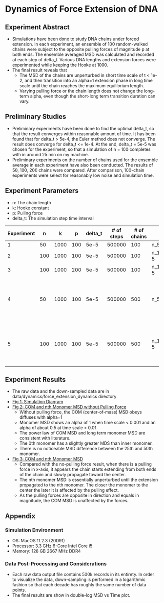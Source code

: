 # Dynamics of Force Extension of DNA

## Experiment Abstract
- Simulations have been done to study DNA chains under forced extension. In each experiment, an ensemble of
100 random-walked chains were subject to the opposite pulling forces of magnitude p at both ends. The ensemble averaged 
MSD was calculated and recorded at each step of delta_t. Various DNA lengths and extension forces were experimented 
while keeping the Hooke at 1000.
- The final result reveals that
    - The MSD of the chains are unperturbed in short time scale of t < 1e-2, and then transition 
into an alpha=1 extension phase in long time scale until the chain reaches the maximum equilibrium length.
    - Varying pulling force or the chain length does not change the long-term alpha, even though the short-long
    term transition duration can vary.

## Preliminary Studies
- Preliminary experiments have been done to find the optimal delta_t, so that the result converges within reasonable amount 
of time. It has been found that for delta_t > 5e-4, the Euler method does not converge. The result does converge for 
delta_t <= 1e-4. At the end, delta_t = 5e-5 was chosen for the experiment, so that a simulation of n = 100 completes with
in around 25 min on my machine.
- Preliminary experiments on the number of chains used for the ensemble average in each experiment have also been conducted. 
The results of 50, 100, 200 chains were compared. After comparison, 100-chain experiments were select for reasonably low
noise and simulation time. 

## Experiment Parameters
- n: The chain length
- k: Hooke constant
- p: Pulling force
- delta_t: The simulation step time interval

| Experiment | n | k | p | delta_t | # of steps | # of chains | Data Directory | Comment |
| --- | --- | --- | --- | --- | --- | --- | --- | --- |
| 1 | 50 | 1000 | 100 | 5e-5 | 500000 | 100 | n_50_k_1000_p_100_delta_t_5e-5 | |
| 2 | 100 | 1000 | 100 | 5e-5 | 500000 | 100 | n_100_k_1000_p_100_delta_t_5e-5 | |
| 3 | 100 | 1000 | 200 | 5e-5 | 500000 | 100 | n_100_k_1000_p_200_delta_t_5e-5 | |
| 4 | 50 | 1000 | 100 | 5e-5 | 500000 | 500 | n_50_k_1000_p_100_delta_t_5e-5 | Center of Mass MSD and 0th, 13th and 25th monomer MSD |
| 5 | 100 | 1000 | 100 | 5e-5 | 500000 | 500 | n_100_k_1000_p_100_delta_t_5e-5 | Center of Mass MSD and 0th, 25th and 50th monomer MSD |

## Experiment Results
- The raw data and the down-sampled data are in data/dynamics/force_extension_dynamics directory
- [Fig 1: Simulation Diagram](https://docs.google.com/spreadsheets/d/e/2PACX-1vQ0MQw2Pa8abpHk2KiH6BZaIXhbKDfTusS5cA4SvKvIuDEg80QPQF26xqr-rOOgEevIqeUlIlV-2yPD/pubchart?oid=1729019559&format=interactive)
- [Fig 2: COM and nth Monomer MSD without Pulling Force](https://docs.google.com/spreadsheets/d/e/2PACX-1vQ0MQw2Pa8abpHk2KiH6BZaIXhbKDfTusS5cA4SvKvIuDEg80QPQF26xqr-rOOgEevIqeUlIlV-2yPD/pubchart?oid=156674255&format=interactive)
    * Without pulling force, the COM (center-of-mass) MSD obeys diffuses with alpha=1
    * Monomer MSD shows an alpha of 1 when time scale < 0.001 and an alpha of about 0.5 at time scale > 0.01.
    * The power law of COM MSD and long term monomer MSD are consistent with literature.
    * The 0th monomer has a slightly greater MDS than inner monomer.
    * There is no noticeable MSD difference between the 25th and 50th monomer.
- [Fig 3: COM and nth Monomer MSD](https://docs.google.com/spreadsheets/d/e/2PACX-1vQ0MQw2Pa8abpHk2KiH6BZaIXhbKDfTusS5cA4SvKvIuDEg80QPQF26xqr-rOOgEevIqeUlIlV-2yPD/pubchart?oid=397119336&format=interactive)
    * Compared with the no-pulling force result, when there is a pulling force in x-axis, it appears the chain starts extending from both ends of the chain and slowly propagate toward the center.
    * The nth monomer MSD is essentially unperturbed until the extension propagated to the nth monomer. The closer the monomer to the center the later it is affected by the pulling effect.
    * As the pulling forces are opposite in direction and equals in magnitude, the COM MSD is unaffected by the forces.
## Appendix
### Simulation Environment
- OS: MacOS 11.2.3 (20D91)
- Processor: 3.3 GHz 6-Core Intel Core i5
- Memory: 128 GB 2667 MHz DDR4

### Data Post-Processing and Considerations
- Each raw data output file contains 500k records in its entirety. In order to visualize the data, down-sampling is 
performed in a logarithmic fashion so that each decade has roughly the same number of data points.
- The final results are show in double-log MSD vs Time plot.


